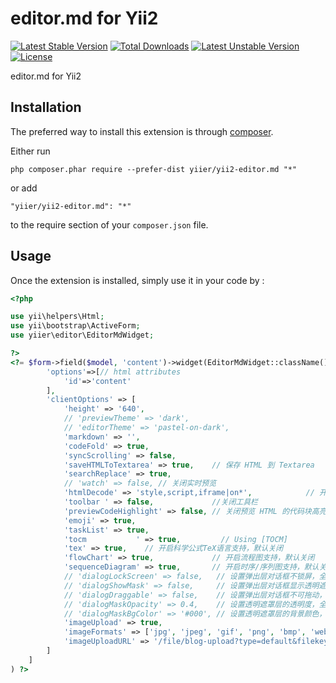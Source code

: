 editor.md for Yii2
==================

[![Latest Stable Version](https://poser.pugx.org/yiier/editor.md/v/stable)](https://packagist.org/packages/yiier/editor.md) 
[![Total Downloads](https://poser.pugx.org/yiier/editor.md/downloads)](https://packagist.org/packages/yiier/editor.md) 
[![Latest Unstable Version](https://poser.pugx.org/yiier/editor.md/v/unstable)](https://packagist.org/packages/yiier/editor.md) 
[![License](https://poser.pugx.org/yiier/editor.md/license)](https://packagist.org/packages/yiier/editor.md)

editor.md for Yii2

Installation
------------

The preferred way to install this extension is through [composer](http://getcomposer.org/download/).

Either run

```
php composer.phar require --prefer-dist yiier/yii2-editor.md "*"
```

or add

```
"yiier/yii2-editor.md": "*"
```

to the require section of your `composer.json` file.


Usage
-----

Once the extension is installed, simply use it in your code by  :

```php
<?php

use yii\helpers\Html;
use yii\bootstrap\ActiveForm;
use yiier\editor\EditorMdWidget;

?>
<?= $form->field($model, 'content')->widget(EditorMdWidget::className(), [
        'options'=>[// html attributes
            'id'=>'content'
        ],
        'clientOptions' => [
            'height' => '640',
            // 'previewTheme' => 'dark',
            // 'editorTheme' => 'pastel-on-dark',
            'markdown' => '',
            'codeFold' => true,
            'syncScrolling' => false,
            'saveHTMLToTextarea' => true,    // 保存 HTML 到 Textarea
            'searchReplace' => true,
            // 'watch' => false, // 关闭实时预览
            'htmlDecode' => 'style,script,iframe|on*',            // 开启 HTML 标签解析，为了安全性，默认不开启
            'toolbar ' => false,             //关闭工具栏
            'previewCodeHighlight' => false, // 关闭预览 HTML 的代码块高亮，默认开启
            'emoji' => true,
            'taskList' => true,
            'tocm           ' => true,         // Using [TOCM]
            'tex' => true,    // 开启科学公式TeX语言支持，默认关闭
            'flowChart' => true,             // 开启流程图支持，默认关闭
            'sequenceDiagram' => true,       // 开启时序/序列图支持，默认关闭,
            // 'dialogLockScreen' => false,   // 设置弹出层对话框不锁屏，全局通用，默认为true
            // 'dialogShowMask' => false,     // 设置弹出层对话框显示透明遮罩层，全局通用，默认为true
            // 'dialogDraggable' => false,    // 设置弹出层对话框不可拖动，全局通用，默认为true
            // 'dialogMaskOpacity' => 0.4,    // 设置透明遮罩层的透明度，全局通用，默认值为0.1
            // 'dialogMaskBgColor' => '#000', // 设置透明遮罩层的背景颜色，全局通用，默认为#fff
            'imageUpload' => true,
            'imageFormats' => ['jpg', 'jpeg', 'gif', 'png', 'bmp', 'webp'],
            'imageUploadURL' => '/file/blog-upload?type=default&filekey=editormd-image-file',
        ]
    ]
) ?>

```